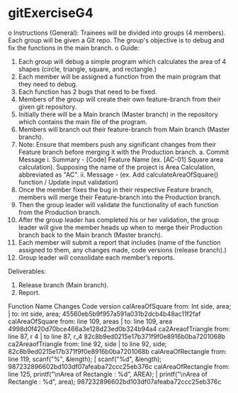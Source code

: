 # gitExerciseG4

o	Instructions (General): Trainees will be divided into groups (4 members). Each group will be given a Git repo. The group's objective is to debug and fix the functions in the main branch.
o	Guide:
1.	Each group will debug a simple program which calculates the area of 4 shapes (circle, triangle, square, and rectangle.) 
2.	Each member will be assigned a function from the main program that they need to debug.
3.	Each function has 2 bugs that need to be fixed.
4.	Members of the group will create their own feature-branch from their given git repository.
5.	Initially there will be a Main branch (Master branch) in the repository which contains the main file of the program.
6.	Members will branch out their feature-branch from Main branch (Master branch).
7.	Note: Ensure that members push any significant changes from their Feature branch before merging it with the Production branch.
  a.	Commit Message
    i.	Summary - [Code] Feature Name (ex. [AC-01] Square area calculation). Supposing the name of the project is Area Calculation, abbreviated as "AC".
    ii.	Message - <detailed description of changes made for the version> (ex. Add calculateAreaOfSquare() function / Update input validation)
8.	Once the member fixes the bug in their respective Feature branch, members will merge their Feature-branch into the Production branch. 
9.	Then the group leader will validate the functionality of each function from the Production branch.
10.	After the group leader has completed his or her validation, the group leader will give the member heads up when to merge their Production branch back to the Main branch (Master branch).
11.	Each member will submit a report that includes (name of the function assigned to them, any changes made, code versions (release branch).)
12.	Group leader will consolidate each member’s reports.

Deliverables:
1)	Release branch (Main branch).
2)	Report.
  

Function Name	              Changes	                                                                                          Code version
calAreaOfSquare	       from: Int side, area; | to: int side, area;                                                           45560eb5b9f957a591a031b2dcb4b48ac11f2faf 
calAreaOfSquare	       from: line 109, areas | to: line 109, area                                                            4998d0f420d70bce466a3e128d23ed0b324b94a4
ca2AreaofTriangle      from: line 87, r 4 | to line 87, r_4                                                                  82c8b9ed0215e17b371f9f0e8916b0ba7201068b
ca2AreaofTriangle      from: line 92, side | to line 92, side;                                                               82c8b9ed0215e17b371f9f0e8916b0ba7201068b
calAreaOfRectangle     from: line 119, scanf("%", &length); | scanf("%d", &length);                                          987232896602bd103df07afeaba72ccc25eb376c
calAreaOfRectangle     from: line 125, printf("\nArea of Rectangle : %d", AREA); | printf("\nArea of Rectangle : %d", area); 987232896602bd103df07afeaba72ccc25eb376c
